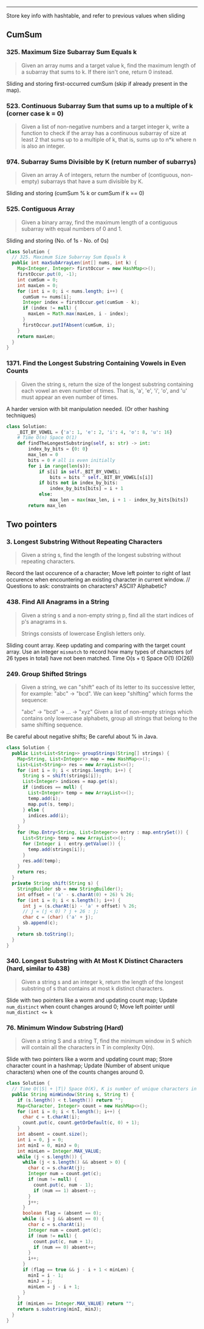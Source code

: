 ------

Store key info with hashtable, and refer to previous values when sliding

## CumSum

### 325. Maximum Size Subarray Sum Equals k
> Given an array nums and a target value k, find the maximum length of a subarray that sums to k. If there isn't one, return 0 instead.

Sliding and storing first-occurred cumSum (skip if already present in the map).

### 523. Continuous Subarray Sum that sums up to a multiple of k (corner case k = 0) <!-- {docsify-ignore} -->
> Given a list of non-negative numbers and a target integer k, write a function to check if the array has a continuous subarray of size at least 2 that sums up to a multiple of k, that is, sums up to n*k where n is also an integer.
### 974. Subarray Sums Divisible by K (return number of subarrys) <!-- {docsify-ignore} -->
> Given an array A of integers, return the number of (contiguous, non-empty) subarrays that have a sum divisible by K.

Sliding and storing (cumSum % k or cumSum if k == 0)

### 525. Contiguous Array <!-- {docsify-ignore} -->
> Given a binary array, find the maximum length of a contiguous subarray with equal numbers of 0 and 1.

Sliding and storing (No. of 1s - No. of 0s)


```java
class Solution {
  // 325. Maximum Size Subarray Sum Equals k
  public int maxSubArrayLen(int[] nums, int k) {
    Map<Integer, Integer> firstOccur = new HashMap<>();
    firstOccur.put(0, -1);
    int cumSum = 0;
    int maxLen = 0;
    for (int i = 0; i < nums.length; i++) {
      cumSum += nums[i];
      Integer index = firstOccur.get(cumSum - k);
      if (index != null) {
        maxLen = Math.max(maxLen, i - index);
      }
      firstOccur.putIfAbsent(cumSum, i);
    }
    return maxLen;
  }
}
```

### 1371. Find the Longest Substring Containing Vowels in Even Counts
> Given the string s, return the size of the longest substring containing each vowel an even number of times. That is, 'a', 'e', 'i', 'o', and 'u' must appear an even number of times.

A harder version with bit manipulation needed. (Or other hashing techniques)

```python
class Solution:
    _BIT_BY_VOWEL = {'a': 1, 'e': 2, 'i': 4, 'o': 8, 'u': 16}
    # Time O(n) Space O(1)
    def findTheLongestSubstring(self, s: str) -> int:
        index_by_bits = {0: 0}
        max_len = 0
        bits = 0 # all is even initially
        for i in range(len(s)):
            if s[i] in self._BIT_BY_VOWEL:
                bits = bits ^ self._BIT_BY_VOWEL[s[i]]
            if bits not in index_by_bits:
                index_by_bits[bits] = i + 1
            else:
                max_len = max(max_len, i + 1 - index_by_bits[bits])
        return max_len
```

## Two pointers

### 3. Longest Substring Without Repeating Characters
> Given a string s, find the length of the longest substring without repeating characters.

Record the last occurence of a character; Move left pointer to right of last occurence when encountering an existing character in current window.
// Questions to ask: constraints on characters? ASCII? Alphabetic?

### 438. Find All Anagrams in a String
> Given a string s and a non-empty string p, find all the start indices of p's anagrams in s.
> 
> Strings consists of lowercase English letters only.

Sliding count array. Keep updating and comparing with the target count array.
Use an integer ```mismatch``` to record how many types of characters (of 26 types in total) have not been matched. Time O(s + t) Space O(1) (O(26))

### 249. Group Shifted Strings
> Given a string, we can "shift" each of its letter to its successive letter, for example: "abc" -> "bcd". We can keep "shifting" which forms the sequence:
> 
> "abc" -> "bcd" -> ... -> "xyz"
> Given a list of non-empty strings which contains only lowercase alphabets, group all strings that belong to the same shifting sequence.

Be careful about negative shifts; Be careful about % in Java.

```java
class Solution {
  public List<List<String>> groupStrings(String[] strings) {
    Map<String, List<Integer>> map = new HashMap<>();
    List<List<String>> res = new ArrayList<>();
    for (int i = 0; i < strings.length; i++) {
      String s = shift(strings[i]);
      List<Integer> indices = map.get(s);
      if (indices == null) {
        List<Integer> temp = new ArrayList<>();
        temp.add(i);
        map.put(s, temp);
      } else {
        indices.add(i);
      }
    }
    for (Map.Entry<String, List<Integer>> entry : map.entrySet()) {
      List<String> temp = new ArrayList<>();
      for (Integer i : entry.getValue()) {
        temp.add(strings[i]);
      }
      res.add(temp);
    }
    return res;
  }
  private String shift(String s) {
    StringBuilder sb = new StringBuilder();
    int offset = ('a' - s.charAt(0) + 26) % 26;
    for (int i = 0; i < s.length(); i++) {
      int j = (s.charAt(i) - 'a' + offset) % 26;
      // j = (j < 0) ? j + 26 : j;
      char c = (char) ('a' + j);
      sb.append(c);
    }
    return sb.toString();
  }
}
```

### 340. Longest Substring with At Most K Distinct Characters (hard, similar to 438)
> Given a string s and an integer k, return the length of the longest substring of s that contains at most k distinct characters.

Slide with two pointers like a worm and updating count map; Update ```num_distinct``` when count changes around 0; Move left pointer until ```num_distinct <= k```

### 76. Minimum Window Substring (Hard)
> Given a string S and a string T, find the minimum window in S which will contain all the characters in T in complexity O(n).

Slide with two pointers like a worm and updating count map; Store character count in a hashmap; Update (Number of absent unique characters) when one of the counts changes around 0.

```java
class Solution {
  // Time O(|S| + |T|) Space O(K), K is number of unique characters in t
  public String minWindow(String s, String t) {
    if (s.length() < t.length()) return "";
    Map<Character, Integer> count = new HashMap<>();
    for (int i = 0; i < t.length(); i++) {
      char c = t.charAt(i);
      count.put(c, count.getOrDefault(c, 0) + 1);
    }
    int absent = count.size();
    int i = 0, j = 0;
    int minI = 0, minJ = 0;
    int minLen = Integer.MAX_VALUE;
    while (j < s.length()) {
      while (j < s.length() && absent > 0) {
        char c = s.charAt(j);
        Integer num = count.get(c);
        if (num != null) {
          count.put(c, num - 1);
          if (num == 1) absent--;
        }
        j++;
      }
      boolean flag = (absent == 0);
      while (i < j && absent == 0) {
        char c = s.charAt(i);
        Integer num = count.get(c);
        if (num != null) {
          count.put(c, num + 1);
          if (num == 0) absent++;
        }
        i++;
      }
      if (flag == true && j - i + 1 < minLen) {
        minI = i - 1;
        minJ = j;
        minLen = j - i + 1;
      }
    }
    if (minLen == Integer.MAX_VALUE) return "";
    return s.substring(minI, minJ);
  }
}
```
